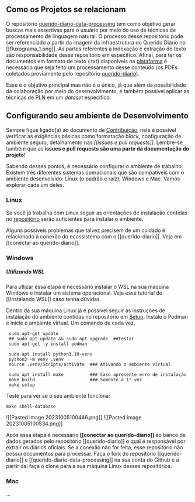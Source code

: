 ## Como os Projetos se relacionam

O repositório [querido-diario-data-processing](https://github.com/okfn-brasil/querido-diario-data-processing) tem como objetivo gerar buscas mais assertivas para o usuário por meio do uso de técnicas de processamento de linguagem natural. O processo desse repositório pode ser referenciado a partir da imagem da Infraestrutura do Querido Diário no [[fluxograma_1.png]]. As partes referentes à indexação e extração do texto são responsabilidade desse repositório em específico. Afinal, para ter os documentos em formato de texto (.txt) disponíveis na [plataforma](https://queridodiario.ok.org.br/) é necessário que seja feito um processamento desse conteúdo (os PDFs coletados previamente pelo repositório [querido-diario](https://github.com/okfn-brasil/querido-diario)).

Esse é o objetivo principal mas não é o único, já que além da possibilidade da colaboração por meio do desenvolvimento, é também possível aplicar as técnicas de PLN em um _dataset_ específico.

## Configurando seu ambiente de Desenvolvimento
 
Sempre fique ligado(a) ao documento de [Contribuição](https://github.com/okfn-brasil/querido-diario-comunidade/blob/main/.github/CONTRIBUTING.md#ecossistema), nele é possível verificar as exigências básicas como formatação _black_, configuração de ambiente seguro, detalhamento nas _[[issues e pull requests]]_. Lembre-se também que as **issues e pull requests são uma parte da documentação do projeto**!  
 
Sabendo desses pontos, é necessário configurar o ambiente de trabalho. Existem três diferentes sistemas operacionais que são compatíveis com o ambiente desenvolvido: Linux (o padrão e raíz), Windows e Mac. Vamos explorar cada um deles.

### Linux

Se você já trabalha com Linux seguir as orientações de instalação contidas no [repositório](https://github.com/okfn-brasil/querido-diario-data-processing) serão suficientes para instalar o ambiente.

Alguns possíveis problemas que talvez precisem de um cuidado é relacionado à conexão do ecossistema com o [[querido-diario]]. Veja em [[conectar ao querido-diario]].

### Windows
##### Utilizando WSL

Para utlizar essa etapa é necessário instalar o WSL na sua máquina Windows e instalar um sistema operacional. Veja esse tutorial de [[Instalando WSL]] caso tenha dúvidas.

Dentro da sua máquina Linux já é possível seguir as instruções de instalação do ambiente contidas no repositório em [Setup](). Instale o Podman e inicie o ambiente virtual. Um comando de cada vez.

~~~Linux
 sudo apt-get update
 ## sudo apt update && sudo apt upgrade  ##testar
 sudo apt-get -y install podman
 
 sudo apt install python3.10-venv
 python3 -m venv .venv
 source .venv/Scripts/activate  ### Ativando o ambiente virtual

 sudo apt install make          ### Caso apresente erro de instalação
 make build                     ### Somente a 1° vez
 make setup
 ~~~

Teste para ver se o seu ambiente funciona:
~~~Linux
make shell-database
~~~

![[Pasted image 20231005100446.png]]
![[Pasted image 20231005100534.png]]

Após essa etapa é necessário **[[conectar ao querido-diario]]** ao banco de dados gerados pelo repositório [[querido-diario]] o qual é responsável por extrair os diários oficiais. Se a conexão não for feita, esse repositório não possui documentos para processar. Faça o fork do repositório [[querido-diario]] e [[querido-diario-data-processing]] na sua conta do Github e a partir daí faça o clone para a sua máquina Linux desses repositórios.
### Mac

...
